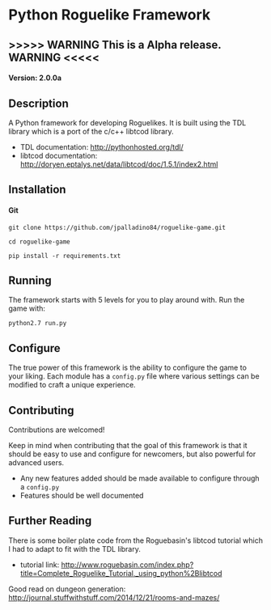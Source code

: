 # Python Roguelike Framework
## >>>>> WARNING This is a Alpha release. WARNING <<<<<
#### Version: 2.0.0a  

## Description
A Python framework for developing Roguelikes.
It is built using the TDL library which is a port of the c/c++ libtcod library.
- TDL documentation: http://pythonhosted.org/tdl/
- libtcod documentation: http://doryen.eptalys.net/data/libtcod/doc/1.5.1/index2.html

## Installation
#### Git
```
git clone https://github.com/jpalladino84/roguelike-game.git

cd roguelike-game

pip install -r requirements.txt
```

## Running
The framework starts with 5 levels for you to play around with. Run the game with:

`python2.7 run.py`

## Configure
The true power of this framework is the ability to configure the game to your liking.
Each module has a `config.py` file where various settings can be modified to craft a unique experience.


## Contributing
Contributions are welcomed!

Keep in mind when contributing that the goal of this framework is that it should be easy to
use and configure for newcomers, but also powerful for advanced users.
- Any new features added should be made available to configure through a `config.py`
- Features should be well documented

## Further Reading
There is some boiler plate code from the Roguebasin's libtcod tutorial which I had to adapt to fit with the TDL library.
- tutorial link: http://www.roguebasin.com/index.php?title=Complete_Roguelike_Tutorial,_using_python%2Blibtcod

Good read on dungeon generation: http://journal.stuffwithstuff.com/2014/12/21/rooms-and-mazes/
